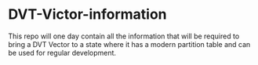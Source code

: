 # DVT-Victor-information
This repo will one day contain all the information that will be required to bring a DVT Vector to a state where it has a modern partition table and can be used for regular development.
